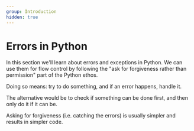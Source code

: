 ```yaml
---
group: Introduction
hidden: true
---
```

# Errors in Python

In this section we'll learn about errors and exceptions in Python. We can use them for flow control by following the "ask for forgiveness rather than permission" part of the Python ethos.

Doing so means: try to do something, and if an error happens, handle it.

The alternative would be to check if something can be done first, and then only do it if it can be.

Asking for forgiveness (i.e. catching the errors) is usually simpler and results in simpler code.
